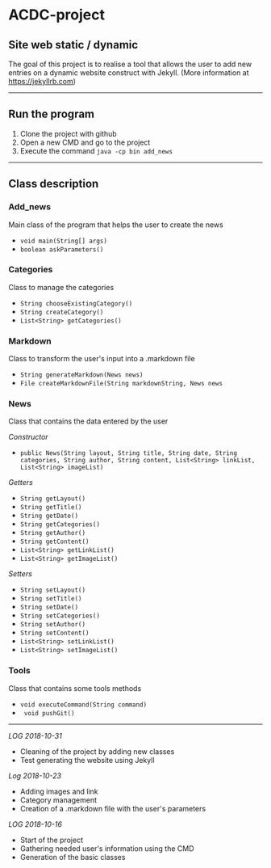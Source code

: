 # ACDC-project

## Site web static / dynamic

The goal of this project is to realise a tool that allows the user to add new entries on a dynamic website construct with Jekyll. (More information at https://jekyllrb.com)

***
## Run the program
1. Clone the project with github
2. Open a new CMD and go to the project
3. Execute the command `java -cp bin add_news`

***
## Class description
### Add_news
Main class of the program that helps the user to create the news
- `void main(String[] args)`
- `boolean askParameters()`

### Categories
Class to manage the categories
- `String chooseExistingCategory()`
- `String createCategory()`
- `List<String> getCategories()`

### Markdown
Class to transform the user's input into a .markdown file
- `String generateMarkdown(News news)`
- `File createMarkdownFile(String markdownString, News news`

### News
Class that contains the data entered by the user

*Constructor*
- `public News(String layout, String title, String date, String categories, String author, String content, List<String> linkList, List<String> imageList)`

*Getters*
- `String getLayout()`
- `String getTitle()`
- `String getDate()`
- `String getCategories()`
- `String getAuthor()`
- `String getContent()`
- `List<String> getLinkList()`
- `List<String> getImageList()`

*Setters*
- `String setLayout()`
- `String setTitle()`
- `String setDate()`
- `String setCategories()`
- `String setAuthor()`
- `String setContent()`
- `List<String> setLinkList()`
- `List<String> setImageList()`

### Tools
Class that contains some tools methods
- `void executeCommand(String command)`
- ` void pushGit()`

***
*LOG 2018-10-31*
- Cleaning of the project by adding new classes
- Test generating the website using Jekyll

*Log 2018-10-23*
- Adding images and link
- Category management
- Creation of a .markdown file with the user's parameters

*LOG 2018-10-16*
- Start of the project
- Gathering needed user's information using the CMD
- Generation of the basic classes



    
    


